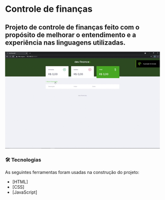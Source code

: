 # Controle de finanças

## Projeto de controle de finanças feito com o propósito de melhorar o entendimento e a experiência nas linguagens utilizadas.<br> 


![](assets/gif.gif)

### 🛠 Tecnologias

As seguintes ferramentas foram usadas na construção do projeto:

- [HTML]
- [CSS]
- [JavaScript]

